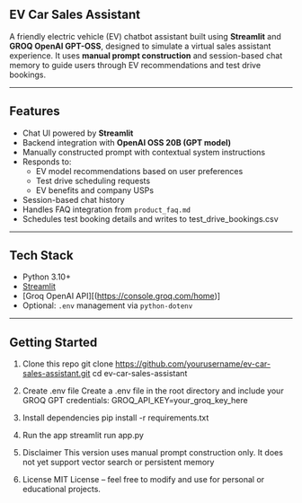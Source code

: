 ## EV Car Sales Assistant

A friendly electric vehicle (EV) chatbot assistant built using **Streamlit** and **GROQ OpenAI GPT-OSS**, designed to simulate a virtual sales assistant experience. It uses **manual prompt construction** and session-based chat memory to guide users through EV recommendations and test drive bookings.

---

## Features

- Chat UI powered by **Streamlit**
- Backend integration with **OpenAI OSS 20B (GPT model)**
- Manually constructed prompt with contextual system instructions
- Responds to:
  - EV model recommendations based on user preferences
  - Test drive scheduling requests
  - EV benefits and company USPs
- Session-based chat history
- Handles FAQ integration from `product_faq.md`
- Schedules test booking details and writes to test_drive_bookings.csv

---

## Tech Stack

- Python 3.10+
- [Streamlit](https://streamlit.io/)
- [Groq OpenAI API][(https://console.groq.com/home)]
- Optional: `.env` management via `python-dotenv`

---

## Getting Started

1. Clone this repo
git clone https://github.com/yourusername/ev-car-sales-assistant.git
cd ev-car-sales-assistant

2. Create .env file
Create a .env file in the root directory and include your GROQ GPT credentials:
GROQ_API_KEY=your_groq_key_here

3. Install dependencies
pip install -r requirements.txt

4. Run the app
streamlit run app.py

5. Disclaimer
This version uses manual prompt construction only. It does not yet support vector search or persistent memory 

6. License
MIT License – feel free to modify and use for personal or educational projects.
